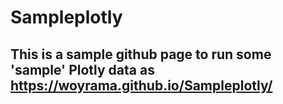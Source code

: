 # Sampleplotly

## This is a sample github page to run some 'sample' Plotly data as https://woyrama.github.io/Sampleplotly/
